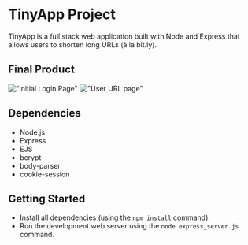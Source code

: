 # TinyApp Project

TinyApp is a full stack web application built with Node and Express that allows users to shorten long URLs (à la bit.ly).

## Final Product

!["initial Login Page"](./assets/tinyapp2)
!["User URL page"](./assets/tinyapp1)

## Dependencies

- Node.js
- Express
- EJS
- bcrypt
- body-parser
- cookie-session

## Getting Started

- Install all dependencies (using the `npm install` command).
- Run the development web server using the `node express_server.js` command.
